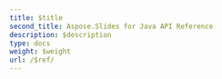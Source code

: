 ```yaml
---
title: $title
second_title: Aspose.Slides for Java API Reference
description: $description
type: docs
weight: $weight
url: /$ref/
---
```

